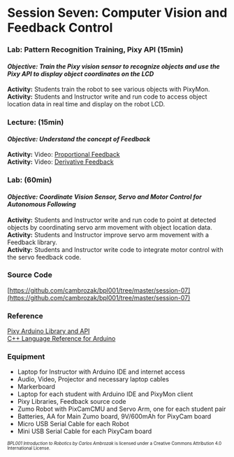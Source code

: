 # Session Seven: Computer Vision and Feedback Control

### Lab: Pattern Recognition Training, Pixy API (15min)
#### _**Objective: Train the Pixy vision sensor to recognize objects and use the Pixy API to display object coordinates on the LCD**_
**Activity:** Students train the robot to see various objects with PixyMon.<br>
**Activity:** Students and Instructor write and run code to access object location data in real time and display on the robot LCD.

### Lecture: (15min)
#### _**Objective: Understand the concept of Feedback**_
**Activity:** Video: [Proportional Feedback](https://youtu.be/JEpWlTl95Tw?t=30s)<br>
**Activity:** Video: [Derivative Feedback](https://youtu.be/JEpWlTl95Tw?t=9m10s)

### Lab: (60min)
#### _**Objective: Coordinate Vision Sensor, Servo and Motor Control for Autonomous Following**_
**Activity:** Students and Instructor write and run code to point at detected objects by coordinating servo arm movement with object location data.<br>
**Activity:** Students and Instructor improve servo arm movement with a Feedback library.<br>
**Activity:** Students and Instructor write code to integrate motor control with the servo feedback code.<br>

### Source Code
[https://github.com/cambrozak/bpl001/tree/master/session-07](https://github.com/cambrozak/bpl001/tree/master/session-07)<br>

### Reference
[Pixy Arduino Library and API](http://www.cmucam.org/projects/cmucam5/wiki/Arduino_API)<br>
[C++ Language Reference for Arduino](https://www.arduino.cc/en/Reference/HomePage)<br>

### Equipment
* Laptop for Instructor with Arduino IDE and internet access
* Audio, Video, Projector and necessary laptop cables
* Markerboard
* Laptop for each student with Arduino IDE and PixyMon client
* Pixy Libraries, Feedback source code
* Zumo Robot with PixCamCMU and Servo Arm, one for each student pair
* Batteries, AA for Main Zumo board, 9V/600mAh for PixyCam board
* Micro USB Serial Cable for each Robot
* Mini USB Serial Cable for each PixyCam board 

<sup><sub>*BPL001 Introduction to Robotics by Carlos Ambrozak* is licensed under a Creative Commons Attribution 4.0 International License.</sub></sup>
